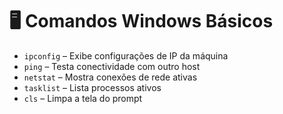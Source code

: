 # 🖥️ Comandos Windows Básicos

- `ipconfig` – Exibe configurações de IP da máquina
- `ping` – Testa conectividade com outro host
- `netstat` – Mostra conexões de rede ativas
- `tasklist` – Lista processos ativos
- `cls` – Limpa a tela do prompt

